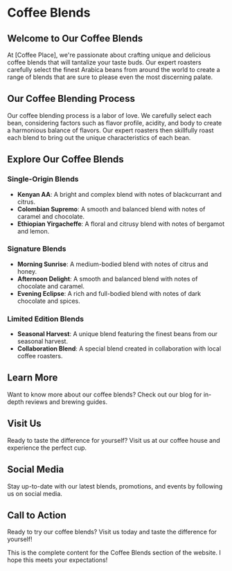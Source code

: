 **Coffee Blends**
================

**Welcome to Our Coffee Blends**
-----------------------------

At [Coffee Place], we're passionate about crafting unique and delicious coffee blends that will tantalize your taste buds. Our expert roasters carefully select the finest Arabica beans from around the world to create a range of blends that are sure to please even the most discerning palate.

**Our Coffee Blending Process**
---------------------------

Our coffee blending process is a labor of love. We carefully select each bean, considering factors such as flavor profile, acidity, and body to create a harmonious balance of flavors. Our expert roasters then skillfully roast each blend to bring out the unique characteristics of each bean.

**Explore Our Coffee Blends**
-----------------------------

### **Single-Origin Blends**

* **Kenyan AA**: A bright and complex blend with notes of blackcurrant and citrus.
* **Colombian Supremo**: A smooth and balanced blend with notes of caramel and chocolate.
* **Ethiopian Yirgacheffe**: A floral and citrusy blend with notes of bergamot and lemon.

### **Signature Blends**

* **Morning Sunrise**: A medium-bodied blend with notes of citrus and honey.
* **Afternoon Delight**: A smooth and balanced blend with notes of chocolate and caramel.
* **Evening Eclipse**: A rich and full-bodied blend with notes of dark chocolate and spices.

### **Limited Edition Blends**

* **Seasonal Harvest**: A unique blend featuring the finest beans from our seasonal harvest.
* **Collaboration Blend**: A special blend created in collaboration with local coffee roasters.

**Learn More**
-------------

Want to know more about our coffee blends? Check out our blog for in-depth reviews and brewing guides.

**Visit Us**
-------------

Ready to taste the difference for yourself? Visit us at our coffee house and experience the perfect cup.

**Social Media**
----------------

Stay up-to-date with our latest blends, promotions, and events by following us on social media.

**Call to Action**
-----------------

Ready to try our coffee blends? Visit us today and taste the difference for yourself!

This is the complete content for the Coffee Blends section of the website. I hope this meets your expectations!